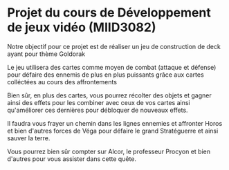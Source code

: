 # Projet du cours de Développement de jeux vidéo (MIID3082)

Notre objectif pour ce projet est de réaliser un jeu de construction de deck ayant pour thème Goldorak

Le jeu utilisera des cartes comme moyen de combat (attaque et défense) pour défaire des 
ennemis de plus en plus puissants grâce aux cartes colléctées au cours des affrontements

Bien sûr, en plus des cartes, vous pourrez récolter des objets et gagner ainsi des effets pour les
combiner avec ceux de vos cartes ainsi qu'améliorer ces dernières pour débloquer de nouveaux effets.

Il faudra vous frayer un chemin dans les lignes ennemies et affronter Horos et bien d'autres forces 
de Véga pour défaire le grand Stratéguerre et ainsi sauver la terre.

Vous pourrez bien sûr compter sur Alcor, le professeur Procyon et bien d'autres pour vous assister dans cette quête.
